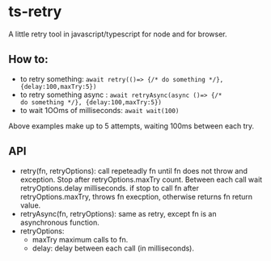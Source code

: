 # ts-retry
A little retry tool in javascript/typescript for node and for browser.

## How to:
* to retry something: <code>await retry(()=> {/* do something */}, {delay:100,maxTry:5})</code>
* to retry something async : <code>await retryAsync(async ()=> {/* do something */}, {delay:100,maxTry:5})</code>
* to wait 1OOms of milliseconds: <code>await wait(100)</code> 

Above examples make up to 5 attempts, waiting 100ms between each try.

## API
* retry(fn, retryOptions): call repeteadly fn until fn does not throw and exception. Stop after retryOptions.maxTry count. Between each call wait retryOptions.delay milliseconds.
if stop to call fn after retryOptions.maxTry, throws fn execption, otherwise returns fn return value.
* retryAsync(fn, retryOptions): same as retry, except fn is an asynchronous function.
* retryOptions:
  - maxTry maximum calls to fn.
  - delay: delay between each call (in milliseconds).
